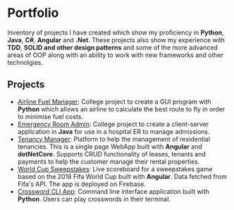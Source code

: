 # Portfolio
Inventory of projects I have created which show my proficiency in __Python__, __Java__, __C#__, __Angular__ and __.Net__. These projects also show my experience with __TDD__, __SOLID and other design patterns__ and some of the more advanced areas of OOP along with an ability to work with new frameworks and other technolgies.


## Projects
- [Airline Fuel Manager](https://github.com/TLohan/airline-fuel-manager): College project to create a GUI program with __Python__ which allows an airline to calculate the best route to fly in order to minimise fuel costs. 
- [Emergency Room Admin](https://github.com/TLohan/PatientSchedulerClient): College project to create a client-server application in __Java__ for use in a hospital ER to manage admissions. 
- [Tenancy Manager](https://github.com/TLohan/tenancy-manager): Platform to help the management of residential tenancies.  This is a single page WebApp built with __Angular__ and __dotNetCore__. Supports CRUD functionality of leases, tenants and payments to help the customer manage their rental properties.
- [World Cup Sweepstakes](https://github.com/TLohan/fantasy-world-cup): Live scoreboard for a sweepstakes game based on the 2018 Fifa World Cup built with __Angular__. Data fetched from Fifa's API. The app is deployed on Firebase.
- [Crossword CLI App](https://github.com/TLohan/crossword-app): Command line interface application built with __Python__. Users can play crosswords in their terminal.
